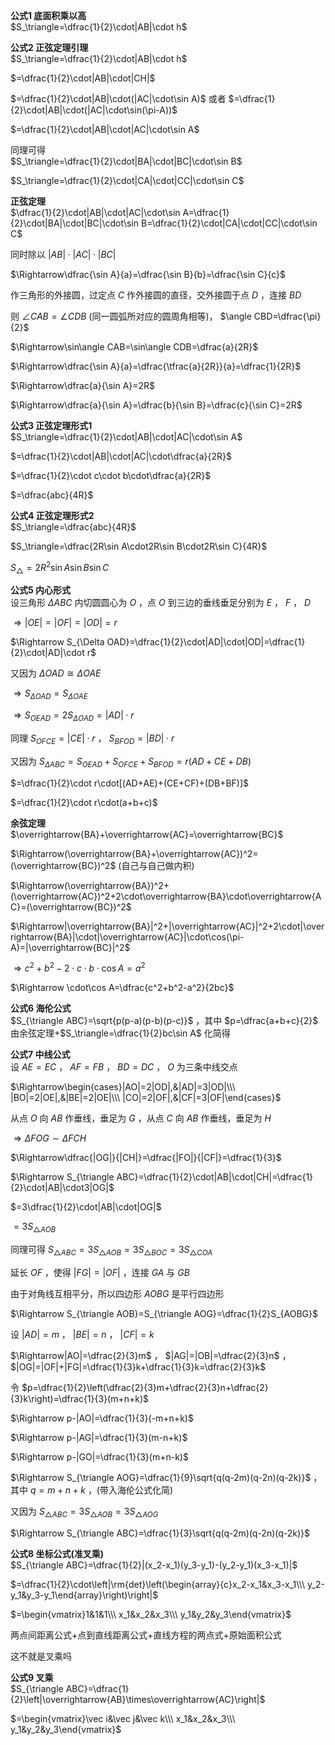 **公式1 底面积乘以高**  
$S_\triangle=\dfrac{1}{2}\cdot|AB|\cdot h$  
  
**公式2 正弦定理引理**  
$S_\triangle=\dfrac{1}{2}\cdot|AB|\cdot h$  
  
$=\dfrac{1}{2}\cdot|AB|\cdot|CH|$  
  
$=\dfrac{1}{2}\cdot|AB|\cdot(|AC|\cdot\sin A)$ 或者 $=\dfrac{1}{2}\cdot|AB|\cdot(|AC|\cdot\sin(\pi-A))$  
  
$=\dfrac{1}{2}\cdot|AB|\cdot|AC|\cdot\sin A$  
  
同理可得  
$S_\triangle=\dfrac{1}{2}\cdot|BA|\cdot|BC|\cdot\sin B$  
  
$S_\triangle=\dfrac{1}{2}\cdot|CA|\cdot|CC|\cdot\sin C$  
  
**正弦定理**  
$\dfrac{1}{2}\cdot|AB|\cdot|AC|\cdot\sin A=\dfrac{1}{2}\cdot|BA|\cdot|BC|\cdot\sin B=\dfrac{1}{2}\cdot|CA|\cdot|CC|\cdot\sin C$  
  
同时除以 $|AB|\cdot|AC|\cdot|BC|$  
  
$\Rightarrow\dfrac{\sin A}{a}=\dfrac{\sin B}{b}=\dfrac{\sin C}{c}$  
  
作三角形的外接圆，过定点 $C$ 作外接圆的直径，交外接圆于点 $D$ ，连接 $BD$  
  
则 $\angle CAB=\angle CDB$ (同一圆弧所对应的圆周角相等)， $\angle CBD=\dfrac{\pi}{2}$  
  
$\Rightarrow\sin\angle CAB=\sin\angle CDB=\dfrac{a}{2R}$  
  
$\Rightarrow\dfrac{\sin A}{a}=\dfrac{\tfrac{a}{2R}}{a}=\dfrac{1}{2R}$  
  
$\Rightarrow\dfrac{a}{\sin A}=2R$  
  
$\Rightarrow\dfrac{a}{\sin A}=\dfrac{b}{\sin B}=\dfrac{c}{\sin C}=2R$  
  
**公式3 正弦定理形式1**  
$S_\triangle=\dfrac{1}{2}\cdot|AB|\cdot|AC|\cdot\sin A$  
  
$=\dfrac{1}{2}\cdot|AB|\cdot|AC|\cdot\dfrac{a}{2R}$  
  
$=\dfrac{1}{2}\cdot c\cdot b\cdot\dfrac{a}{2R}$  
  
$=\dfrac{abc}{4R}$  
  
**公式4 正弦定理形式2**  
$S_\triangle=\dfrac{abc}{4R}$  
  
$S_\triangle=\dfrac{2R\sin A\cdot2R\sin B\cdot2R\sin C}{4R}$  
  
$S_\triangle=2R^2\sin A\sin B\sin C$  
  
**公式5 内心形式**  
设三角形 $\Delta ABC$ 内切圆圆心为 $O$ ，点 $O$ 到三边的垂线垂足分别为 $E$ ， $F$ ， $D$  
  
$\Rightarrow|OE|=|OF|=|OD|=r$  
  
$\Rightarrow S_{\Delta OAD}=\dfrac{1}{2}\cdot|AD|\cdot|OD|=\dfrac{1}{2}\cdot|AD|\cdot r$  
  
又因为 $\Delta OAD\cong\Delta OAE$  
  
$\Rightarrow S_{\Delta OAD}=S_{\Delta OAE}$  
  
$\Rightarrow S_{OEAD}=2S_{\Delta OAD}=|AD|\cdot r$  
  
同理 $S_{OFCE}=|CE|\cdot r$ ， $S_{BFOD}=|BD|\cdot r$  
  
又因为 $S_{\Delta ABC}=S_{OEAD}+S_{OFCE}+S_{BFOD}=r(AD+CE+DB)$  
  
$=\dfrac{1}{2}\cdot r\cdot[(AD+AE)+(CE+CF)+(DB+BF)]$  
  
$=\dfrac{1}{2}\cdot r\cdot(a+b+c)$  
  
**余弦定理**  
$\overrightarrow{BA}+\overrightarrow{AC}=\overrightarrow{BC}$  
  
$\Rightarrow(\overrightarrow{BA}+\overrightarrow{AC})^2=(\overrightarrow{BC})^2$ (自己与自己做内积)  
  
$\Rightarrow(\overrightarrow{BA})^2+(\overrightarrow{AC})^2+2\cdot\overrightarrow{BA}\cdot\overrightarrow{AC}=(\overrightarrow{BC})^2$  
  
$\Rightarrow|\overrightarrow{BA}|^2+|\overrightarrow{AC}|^2+2\cdot|\overrightarrow{BA}|\cdot|\overrightarrow{AC}|\cdot\cos(\pi-A)=|\overrightarrow{BC}|^2$  
  
$\Rightarrow c^2+ b^2-2\cdot c\cdot b\cdot\cos A=a^2$  
  
$\Rightarrow \cdot\cos A=\dfrac{c^2+b^2-a^2}{2bc}$  
  
**公式6 海伦公式**  
$S_{\triangle ABC}=\sqrt{p(p-a)(p-b)(p-c)}$ ，其中 $p=\dfrac{a+b+c}{2}$  
由余弦定理+$S_\triangle=\dfrac{1}{2}bc\sin A$ 化简得  
  
**公式7 中线公式**  
设 $AE=EC$ ， $AF=FB$ ， $BD=DC$ ， $O$ 为三条中线交点  
  
$\Rightarrow\begin{cases}|AO|=2|OD|,&|AD|=3|OD|\\\ |BO|=2|OE|,&|BE|=2|OE|\\\ |CO|=2|OF|,&|CF|=3|OF|\end{cases}$  
  
从点 $O$ 向 $AB$ 作垂线，垂足为 $G$ ，从点 $C$ 向 $AB$ 作垂线，垂足为 $H$  
  
$\Rightarrow\Delta FOG\sim\Delta FCH$  
  
$\Rightarrow\dfrac{|OG|}{|CH|}=\dfrac{|FO|}{|CF|}=\dfrac{1}{3}$  
  
$\Rightarrow S_{\triangle ABC}=\dfrac{1}{2}\cdot|AB|\cdot|CH|=\dfrac{1}{2}\cdot|AB|\cdot3|OG|$  
  
$=3\dfrac{1}{2}\cdot|AB|\cdot|OG|$  
  
$=3S_{\triangle AOB}$  
  
同理可得 $S_{\triangle ABC}=3S_{\triangle AOB}=3S_{\triangle BOC}=3S_{\triangle COA}$  
  
延长 $OF$ ，使得 $|FG|=|OF|$ ，连接 $GA$ 与 $GB$  
  
由于对角线互相平分，所以四边形 $AOBG$ 是平行四边形  
  
$\Rightarrow S_{\triangle AOB}=S_{\triangle AOG}=\dfrac{1}{2}S_{AOBG}$  
  
设 $|AD|=m$ ， $|BE|=n$ ， $|CF|=k$  
  
$\Rightarrow|AO|=\dfrac{2}{3}m$ ， $|AG|=|OB|=\dfrac{2}{3}n$ ， $|OG|=|OF|+|FG|=\dfrac{1}{3}k+\dfrac{1}{3}k=\dfrac{2}{3}k$  
  
令 $p=\dfrac{1}{2}\left(\dfrac{2}{3}m+\dfrac{2}{3}n+\dfrac{2}{3}k\right)=\dfrac{1}{3}(m+n+k)$  
  
$\Rightarrow p-|AO|=\dfrac{1}{3}(-m+n+k)$  
  
$\Rightarrow p-|AG|=\dfrac{1}{3}(m-n+k)$  
  
$\Rightarrow p-|GO|=\dfrac{1}{3}(m+n-k)$  
  
$\Rightarrow S_{\triangle AOG}=\dfrac{1}{9}\sqrt{q(q-2m)(q-2n)(q-2k)}$ ，其中 $q=m+n+k$ ，(带入海伦公式化简)  
  
又因为 $S_{\triangle ABC}=3S_{\triangle AOB}=3S_{\triangle AOG}$  
  
$\Rightarrow S_{\triangle ABC}=\dfrac{1}{3}\sqrt{q(q-2m)(q-2n)(q-2k)}$  
  
**公式8 坐标公式(准叉乘)**  
$S_{\triangle ABC}=\dfrac{1}{2}|(x_2-x_1)(y_3-y_1)-(y_2-y_1)(x_3-x_1)|$  
  
$=\dfrac{1}{2}\cdot\left|\rm{det}\left(\begin{array}{c}x_2-x_1&x_3-x_1\\\ y_2-y_1&y_3-y_1\end{array}\right)\right|$  
  
$=\begin{vmatrix}1&1&1\\\ x_1&x_2&x_3\\\ y_1&y_2&y_3\end{vmatrix}$  
  
两点间距离公式+点到直线距离公式+直线方程的两点式+原始面积公式  
  
这不就是叉乘吗  
  
**公式9 叉乘**  
$S_{\triangle ABC}=\dfrac{1}{2}\left|\overrightarrow{AB}\times\overrightarrow{AC}\right|$  
  
$=\begin{vmatrix}\vec i&\vec j&\vec k\\\ x_1&x_2&x_3\\\ y_1&y_2&y_3\end{vmatrix}$  
